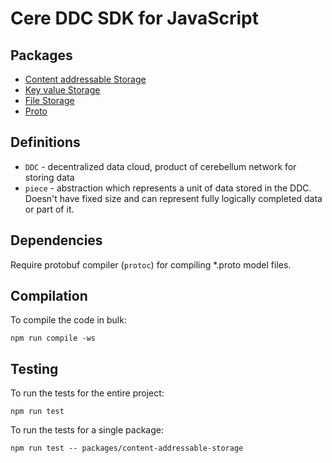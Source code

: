 # Cere DDC SDK for JavaScript

## Packages

- [Content addressable Storage](packages/content-addressable-storage/README.md)
- [Key value Storage](packages/key-value-storage/README.md)
- [File Storage](packages/file-storage/README.md)
- [Proto](packages/proto/README.md)

## Definitions

- `DDC` - decentralized data cloud, product of cerebellum network for storing data
- `piece` - abstraction which represents a unit of data stored in the DDC.
Doesn't have fixed size and can represent fully logically completed data or part of it.

## Dependencies

Require protobuf compiler (`protoc`) for compiling *.proto model files.

## Compilation

To compile the code in bulk:

```shell
npm run compile -ws
```

## Testing

To run the tests for the entire project:
```shell
npm run test
```

To run the tests for a single package:

```shell
npm run test -- packages/content-addressable-storage
```
